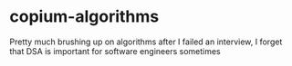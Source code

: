# copium-algorithms

Pretty much brushing up on algorithms after I failed an interview, I forget that DSA is important for software engineers sometimes
